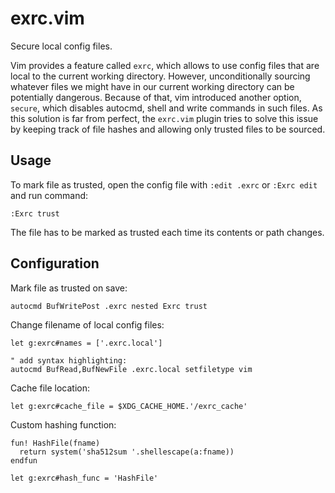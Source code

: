 # exrc.vim

Secure local config files.

Vim provides a feature called `exrc`, which allows to use config files that are local to
the current working directory. However, unconditionally sourcing whatever files we might
have in our current working directory can be potentially dangerous. Because of that, vim
introduced another option, `secure`, which disables autocmd, shell and write commands in
such files. As this solution is far from perfect, the `exrc.vim` plugin tries to solve
this issue by keeping track of file hashes and allowing only trusted files to be sourced.

## Usage

To mark file as trusted, open the config file with `:edit .exrc` or `:Exrc edit` and
run command:

```vim
:Exrc trust
```

The file has to be marked as trusted each time its contents or path changes.

## Configuration

Mark file as trusted on save:

```vim
autocmd BufWritePost .exrc nested Exrc trust
```

Change filename of local config files:

```vim
let g:exrc#names = ['.exrc.local']

" add syntax highlighting:
autocmd BufRead,BufNewFile .exrc.local setfiletype vim
```

Cache file location:

```vim
let g:exrc#cache_file = $XDG_CACHE_HOME.'/exrc_cache'
```

Custom hashing function:

```vim
fun! HashFile(fname)
  return system('sha512sum '.shellescape(a:fname))
endfun

let g:exrc#hash_func = 'HashFile'
```
